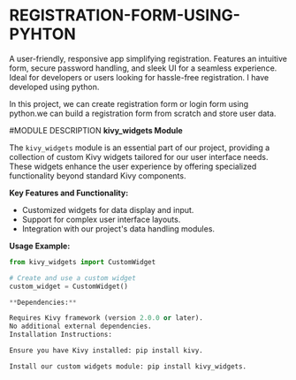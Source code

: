 # REGISTRATION-FORM-USING-PYHTON
A user-friendly, responsive app simplifying registration. Features an intuitive form, secure password handling, and sleek UI for a seamless experience. Ideal for developers or users looking for hassle-free registration. I have developed using python.

In this project, we can create registration form or login form using python.we can build a registration form from scratch and store user data.

#MODULE DESCRIPTION
**kivy_widgets Module**

The `kivy_widgets` module is an essential part of our project, providing a collection of custom Kivy widgets tailored for our user interface needs. These widgets enhance the user experience by offering specialized functionality beyond standard Kivy components.

**Key Features and Functionality:**

- Customized widgets for data display and input.
- Support for complex user interface layouts.
- Integration with our project's data handling modules.

**Usage Example:**

```python
from kivy_widgets import CustomWidget

# Create and use a custom widget
custom_widget = CustomWidget()

**Dependencies:**

Requires Kivy framework (version 2.0.0 or later).
No additional external dependencies.
Installation Instructions:

Ensure you have Kivy installed: pip install kivy.

Install our custom widgets module: pip install kivy_widgets.


